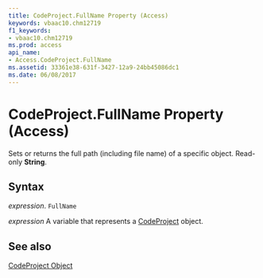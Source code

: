 ```yaml
---
title: CodeProject.FullName Property (Access)
keywords: vbaac10.chm12719
f1_keywords:
- vbaac10.chm12719
ms.prod: access
api_name:
- Access.CodeProject.FullName
ms.assetid: 33361e38-631f-3427-12a9-24bb45086dc1
ms.date: 06/08/2017
---
```



# CodeProject.FullName Property (Access)

Sets or returns the full path (including file name) of a specific object. Read-only  **String**.


## Syntax

 _expression_. `FullName`

 _expression_ A variable that represents a [CodeProject](./Access.CodeProject.md) object.


## See also


[CodeProject Object](Access.CodeProject.md)

